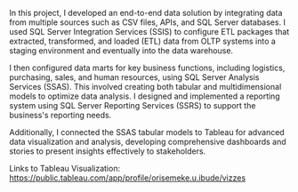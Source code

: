 In this project, I developed an end-to-end data solution by integrating data from multiple sources such as CSV files, APIs, and SQL Server databases. I used SQL Server Integration Services (SSIS) to configure ETL packages that extracted, transformed, and loaded (ETL) data from OLTP systems into a staging environment and eventually into the data warehouse.

I then configured data marts for key business functions, including logistics, purchasing, sales, and human resources, using SQL Server Analysis Services (SSAS). This involved creating both tabular and multidimensional models to optimize data analysis. I designed and implemented a reporting system using SQL Server Reporting Services (SSRS) to support the business's reporting needs.

Additionally, I connected the SSAS tabular models to Tableau for advanced data visualization and analysis, developing comprehensive dashboards and stories to present insights effectively to stakeholders.

Links to Tableau Visualization:
https://public.tableau.com/app/profile/orisemeke.u.ibude/vizzes


